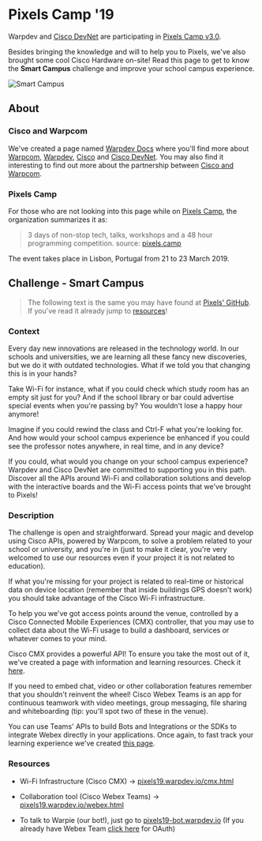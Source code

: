 # Pixels Camp '19

Warpdev and [Cisco DevNet](https://developer.cisco.com/) are participating in [Pixels Camp v3.0](https://pixels.camp/). 

Besides bringing the knowledge and will to help you to Pixels, we've also brought some cool Cisco Hardware on-site! 
Read this page to get to know the **Smart Campus** challenge and improve your school campus experience.

![Smart Campus](https://raw.githubusercontent.com/warpdev-bywarpcom/Pixels19/master/assets/smart-campus.jpg "Smart Campus")

## About 

### Cisco and Warpcom

We've created a page named [Warpdev Docs](https://docs.warpdev.io/) where you'll find more about [Warpcom](https://docs.warpdev.io/#warpcom), [Warpdev](https://docs.warpdev.io/#warpdev), [Cisco](https://docs.warpdev.io/cisco/) and [Cisco DevNet](https://docs.warpdev.io/cisco/#devnet).
You may also find it interesting to find out more about the partnership between [Cisco and Warpcom](https://docs.warpdev.io/cisco/#cisco-and-warpcom).

### Pixels Camp

For those who are not looking into this page while on [Pixels Camp](https://pixels.camp/), the organization summarizes it as: 

> 3 days of non-stop tech, talks, workshops and a 48 hour programming competition.
> source: [pixels.camp](https://pixels.camp/)


The event takes place in Lisbon, Portugal from 21 to 23 March 2019.

## Challenge - Smart Campus

> The following text is the same you may have found at [Pixels' GitHub](https://github.com/PixelsCamp/hackathon/blob/master/v3.0/cisco-warpcom_smart-campus.md).
> If you've read it already jump to [resources](#resources)!

### Context

Every day new innovations are released in the technology world. 
In our schools and universities, we are learning all these fancy new discoveries, but we do it with outdated technologies. 
What if we told you that changing this is in your hands?

Take Wi-Fi for instance, what if you could check which study room has an empty sit just for you? And if the school library or bar could advertise special events when you're passing by? You wouldn't lose a happy hour anymore!

Imagine if you could rewind the class and Ctrl-F what you're looking for. And how would your school campus experience be enhanced if you could see the professor notes anywhere, in real time, and in any device?

If you could, what would you change on your school campus experience?
Warpdev and Cisco DevNet are committed to supporting you in this path. Discover all the APIs around Wi-Fi and collaboration solutions and develop with the interactive boards and the Wi-Fi access points that we've brought to Pixels!

### Description

The challenge is open and straightforward. Spread your magic and develop using Cisco APIs, powered by Warpcom, to solve a problem related to your school or university, and you're in (just to make it clear, you're very welcomed to use our resources even if your project it is not related to education).

If what you're missing for your project is related to real-time or historical data on device location (remember that inside buildings GPS doesn't work) you should take advantage of the Cisco Wi-Fi infrastructure.

To help you we've got access points around the venue, controlled by a Cisco Connected Mobile Experiences (CMX) controller, that you may use to collect data about the Wi-Fi usage to build a dashboard, services or whatever comes to your mind. 

Cisco CMX provides a powerful API! To ensure you take the most out of it, we've created a page with information and learning resources. Check it [here](https://pixels19.warpdev.io/cmx.html).

If you need to embed chat, video or other collaboration features remember that you shouldn't reinvent the wheel!  Cisco Webex Teams is an app for continuous teamwork with video meetings, group messaging, file sharing and whiteboarding (tip: you'll spot two of these in the venue). 

You can use Teams' APIs to build Bots and Integrations or the SDKs to integrate Webex directly in your applications. Once again, to fast track your learning experience we've created [this page](https://pixels19.warpdev.io/webex.html).

### Resources

- Wi-Fi Infrastructure (Cisco CMX) -> [pixels19.warpdev.io/cmx.html](https://pixels19.warpdev.io/cmx.html)

- Collaboration tool (Cisco Webex Teams) -> [pixels19.warpdev.io/webex.html](https://pixels19.warpdev.io/webex.html)

- To talk to Warpie (our bot!), just go to [pixels19-bot.warpdev.io](http://pixels19-bot.warpdev.io) (If you already have Webex Team [click here](http://pixels19-bot.warpdev.io/join-bot.php) for OAuth)
